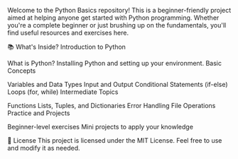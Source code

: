 Welcome to the Python Basics repository! This is a beginner-friendly project aimed at helping anyone get started with Python programming. Whether you're a complete beginner or just brushing up on the fundamentals, you'll find useful resources and exercises here.

📚 What's Inside?
Introduction to Python

What is Python?
Installing Python and setting up your environment.
Basic Concepts

Variables and Data Types
Input and Output
Conditional Statements (if-else)
Loops (for, while)
Intermediate Topics

Functions
Lists, Tuples, and Dictionaries
Error Handling
File Operations
Practice and Projects

Beginner-level exercises
Mini projects to apply your knowledge

📄 License
This project is licensed under the MIT License. Feel free to use and modify it as needed.

